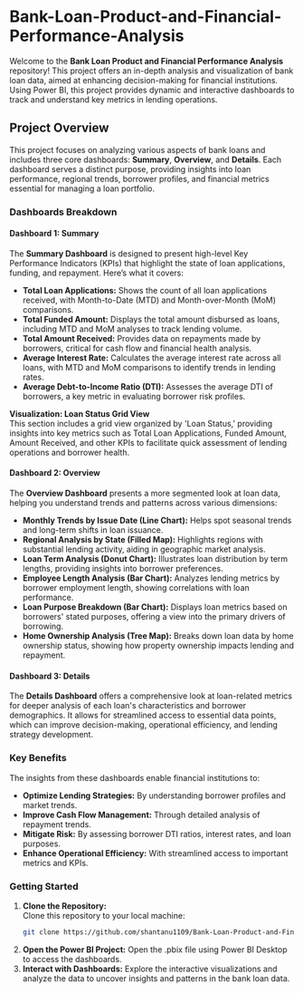 # Bank-Loan-Product-and-Financial-Performance-Analysis

Welcome to the **Bank Loan Product and Financial Performance Analysis** repository! This project offers an in-depth analysis and visualization of bank loan data, aimed at enhancing decision-making for financial institutions. Using Power BI, this project provides dynamic and interactive dashboards to track and understand key metrics in lending operations.

## Project Overview

This project focuses on analyzing various aspects of bank loans and includes three core dashboards: **Summary**, **Overview**, and **Details**. Each dashboard serves a distinct purpose, providing insights into loan performance, regional trends, borrower profiles, and financial metrics essential for managing a loan portfolio.

### Dashboards Breakdown

#### Dashboard 1: Summary

The **Summary Dashboard** is designed to present high-level Key Performance Indicators (KPIs) that highlight the state of loan applications, funding, and repayment. Here’s what it covers:

- **Total Loan Applications:** Shows the count of all loan applications received, with Month-to-Date (MTD) and Month-over-Month (MoM) comparisons.
- **Total Funded Amount:** Displays the total amount disbursed as loans, including MTD and MoM analyses to track lending volume.
- **Total Amount Received:** Provides data on repayments made by borrowers, critical for cash flow and financial health analysis.
- **Average Interest Rate:** Calculates the average interest rate across all loans, with MTD and MoM comparisons to identify trends in lending rates.
- **Average Debt-to-Income Ratio (DTI):** Assesses the average DTI of borrowers, a key metric in evaluating borrower risk profiles.

**Visualization: Loan Status Grid View**  
This section includes a grid view organized by 'Loan Status,' providing insights into key metrics such as Total Loan Applications, Funded Amount, Amount Received, and other KPIs to facilitate quick assessment of lending operations and borrower health.

#### Dashboard 2: Overview

The **Overview Dashboard** presents a more segmented look at loan data, helping you understand trends and patterns across various dimensions:

- **Monthly Trends by Issue Date (Line Chart):** Helps spot seasonal trends and long-term shifts in loan issuance.
- **Regional Analysis by State (Filled Map):** Highlights regions with substantial lending activity, aiding in geographic market analysis.
- **Loan Term Analysis (Donut Chart):** Illustrates loan distribution by term lengths, providing insights into borrower preferences.
- **Employee Length Analysis (Bar Chart):** Analyzes lending metrics by borrower employment length, showing correlations with loan performance.
- **Loan Purpose Breakdown (Bar Chart):** Displays loan metrics based on borrowers' stated purposes, offering a view into the primary drivers of borrowing.
- **Home Ownership Analysis (Tree Map):** Breaks down loan data by home ownership status, showing how property ownership impacts lending and repayment.

#### Dashboard 3: Details

The **Details Dashboard** offers a comprehensive look at loan-related metrics for deeper analysis of each loan's characteristics and borrower demographics. It allows for streamlined access to essential data points, which can improve decision-making, operational efficiency, and lending strategy development.

### Key Benefits

The insights from these dashboards enable financial institutions to:
- **Optimize Lending Strategies:** By understanding borrower profiles and market trends.
- **Improve Cash Flow Management:** Through detailed analysis of repayment trends.
- **Mitigate Risk:** By assessing borrower DTI ratios, interest rates, and loan purposes.
- **Enhance Operational Efficiency:** With streamlined access to important metrics and KPIs.

### Getting Started

1. **Clone the Repository:**  
   Clone this repository to your local machine:
   ```bash
   git clone https://github.com/shantanu1109/Bank-Loan-Product-and-Financial-Performance-Analysis.git
2. **Open the Power BI Project:**
   Open the .pbix file using Power BI Desktop to access the dashboards.
3. **Interact with Dashboards:**
   Explore the interactive visualizations and analyze the data to uncover insights and patterns in the bank loan data.
